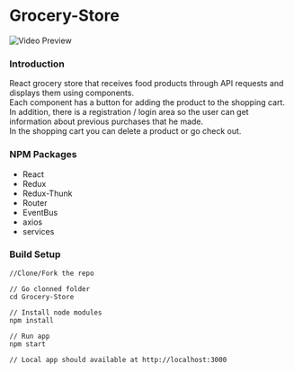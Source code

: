 # Grocery-Store
<img src="images/video.gif" alt="Video Preview" />

### Introduction
React grocery store that receives food products through API requests and displays them using components.<br>
Each component has a button for adding the product to the shopping cart.<br>
In addition, there is a registration / login area so the user can get information about previous purchases that he made.<br>
In the shopping cart you can delete a product or go check out.

### NPM Packages
- React
- Redux
- Redux-Thunk
- Router
- EventBus
- axios
- services

### Build Setup
```
//Clone/Fork the repo

// Go clonned folder
cd Grocery-Store

// Install node modules
npm install

// Run app
npm start

// Local app should available at http://localhost:3000
```